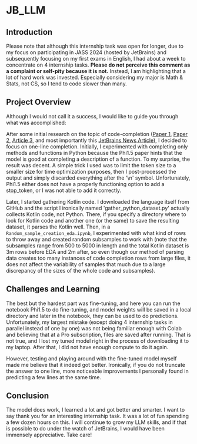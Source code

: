 # JB_LLM

## Introduction

Please note that although this internship task was open for longer, due to my focus on participating in JASS 2024 (hosted by JetBrains) and subsequently focusing on my first exams in English, I had about a week to concentrate on 4 internship tasks. **Please do not perceive this comment as a complaint or self-pity because it is not.** Instead, I am highlighting that a lot of hard work was invested. Especially considering my major is Math & Stats, not CS, so I tend to code slower than many.

## Project Overview

Although I would not call it a success, I would like to guide you through what was accomplished:

After some initial research on the topic of code-completion ([Paper 1](https://arxiv.org/abs/2401.06391), [Paper 2](https://arxiv.org/abs/2401.01701), [Article 3](https://core.ac.uk/display/590709716?source=2), and most importantly this [JetBrains News Article](https://blog.jetbrains.com/blog/2024/04/04/full-line-code-completion-in-jetbrains-ides-all-you-need-to-know)), I decided to focus on one-line completion. Initially, I experimented with completing only methods and functions in Python because the Phi1.5 paper hints that the model is good at completing a description of a function. To my surprise, the result was decent. A simple trick I used was to limit the token size to a smaller size for time optimization purposes, then I post-processed the output and simply discarded everything after the '\n' symbol. Unfortunately, Phi1.5 either does not have a properly functioning option to add a stop_token, or I was not able to add it correctly.

Later, I started gathering Kotlin code. I downloaded the language itself from GitHub and the script I ironically named 'gather_python_dataset.py' actually collects Kotlin code, not Python. There, if you specify a directory where to look for Kotlin code and another one (or the same) to save the resulting dataset, it parses the Kotlin well. Then, in a `Random_sample_creation_eda.ipynb`, I experimented with what kind of rows to throw away and created random subsamples to work with (note that the subsamples range from 500 to 5000 in length and the total Kotlin dataset is 3m rows before EDA and 2m after, so even though our method of parsing data creates too many instances of code completion rows from large files, it does not affect the variability of samples that much due to a large discrepancy of the sizes of the whole code and subsamples).

## Challenges and Learning

The best but the hardest part was fine-tuning, and here you can run the notebook Phi1.5 to do fine-tuning, and model weights will be saved in a local directory and later in the notebook, they can be used to do predictions. Unfortunately, my largest mistake (except doing 4 internship tasks in parallel instead of one by one) was not being familiar enough with Colab and believing that at a Pro subscription, files are saved after running. That is not true, and I lost my tuned model right in the process of downloading it to my laptop. After that, I did not have enough compute to do it again.

However, testing and playing around with the fine-tuned model myself made me believe that it indeed got better. Ironically, if you do not truncate the answer to one line, more noticeable improvements I personally found in predicting a few lines at the same time.

## Conclusion

The model does work, I learned a lot and got better and smarter. I want to say thank you for an interesting internship task. It was a lot of fun spending a few dozen hours on this. I will continue to grow my LLM skills, and if that is possible to do under the watch of JetBrains, I would have been immensely appreciative. Take care!
